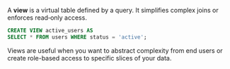 A **view** is a virtual table defined by a query. It simplifies complex joins or enforces read‑only access.

```sql
CREATE VIEW active_users AS
SELECT * FROM users WHERE status = 'active';
```

Views are useful when you want to abstract complexity from end users or create role-based access to specific slices of your data. 